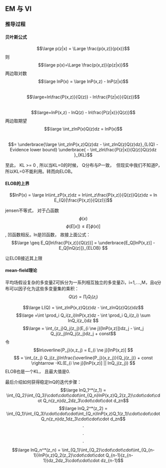## EM 与 VI
### 推导过程
#### 贝叶斯公式
$$\large p(z|x) = \Large \frac{p(x,z)}{p(x)}$$ 
则 $$\large p(x)=\Large \frac{p(x,z)}{p(z|x)}$$
两边取对数
$$\large lnP(x) = \large lnP(x,z) - lnP(z|x)$$
&ensp;&ensp;&ensp;&ensp;&ensp;&ensp;&ensp;&ensp;$$\large=ln\frac{P(x,z)}{Q(z)} - ln\frac{P(z|x)}{Q(z)}$$
&ensp;&ensp;&ensp;&ensp;&ensp;&ensp;&ensp;&ensp;$$\large=lnP(x,z) - lnQ(z) - ln\frac{P(z|x)}{Q(z)}$$
两边取期望
$$\large \int_zlnP(x)Q(z)dz = lnP(x)$$
&ensp;&ensp;&ensp;&ensp;&ensp;&ensp;&ensp;&ensp;$$= \underbrace{\large \int_zlnP(x,z)Q(z)dz - \int_zlnQ(z)Q(z)dz}_{L(Q) - Evidence lower bound} \underbrace{ - \int_zln\frac{P(z|x)}{Q(z)}Q(z)dz }_{KL}$$

至此， KL >= 0 , 所以当KL=0的时候， Q分布与P一致，　但现实中我们不知道P，　所以KL=0不能利用。转而向ELOB。

#### ELOB的上界
$$lnP(x) = \large ln\int_zP(x,z)dz = ln\int_z\frac{P(x,z)}{Q(z)}Q(z)dz = ln E_{Q}[\frac{P(x,z)}{Q(z)}]$$

jensen不等式， 对于凸函数$$\phi(x)$$
$$\phi(E[x]) \leq E[\phi(x)]$$ , 凹函数相反。ln是凹函数， 故接上面公式：
$$\large \geq E_Q[ln\frac{P(x,z)}{Q(z)}] = \underbrace{E_Q[lnP(x,z)] - E_Q[lnQ(z)]}_{ELOB} $$ 

让ELOB接近其上限

#### mean-field理论 
平均场假设复杂的多变量Z可拆分为一系列相互独立的多变量Zi，i=1,⋯,M，且q分布可以因子化为这些多变量集的乘积：
$$Q(z) = \prod_i Q_i(z_i)$$  

$$\large L(Q) = \int_zlnP(x,z)Q(z)dz - \int_zlnQ(z)Q(z)dz$$
$$\large =\int \prod_i Q_i(z_i)lnP(x,z)dz - \int \prod_i Q_i(z_i) \sum lnQ_i(z_i)dz $$
$$\large = \int_{z_j}Q_j(z_j)(E_{i \ne j}[lnP(x,z)])dz_j - \int_j Q_j(z_j)lnQ_j(z_j)dz_j + const$$
令$$ln\overline{P_j}(x,z_j) = E_{i \ne j}[lnP(x,z)] $$ 
$$ = \int_{z_j} Q_j(z_j)ln\frac{\overline{P_j}(x,z_j)}{Q_j(z_j)} + const \rightarrow -KL(E_{i \ne j}[lnP(x,z)] || lnQ_j(z_j)) $$ ELOB也是一个KL， 且最大值是0.

最后介绍如何获得稳定lnQ的迭代步骤：
$$\large lnQ_1^*(z_1) = \int_{Q_2}\int_{Q_3}\cdot\cdot\cdot\int_{Q_n}lnP(x,z)Q_2(z_2)\cdot\cdot\cdot Q_n(z_n)dz_2dz_3\cdot\cdot\cdot d_zn$$
$$\large lnQ_2^*(z_2) = \int_{Q_1}\int_{Q_3}\cdot\cdot\cdot\int_{Q_n}lnP(x,z)Q_1(z_1)\cdot\cdot\cdot Q_n(z_n)dz_1dz_3\cdot\cdot\cdot d_zn$$
$$\cdot$$
$$\cdot$$
$$\cdot$$
$$\large lnQ_n^*(z_n) = \int_{Q_1}\int_{Q_2}\cdot\cdot\cdot\int_{Q_{n-1}}lnP(x,z)Q_2(z_2)\cdot\cdot\cdot Q_{n-1}(z_{n-1})dz_2dz_3\cdot\cdot\cdot dz_{n-1}$$













